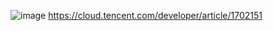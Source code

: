 ![image](https://github.com/Lincoln-dac/kubernetes-linux/blob/master/ceph/pic.png)
https://cloud.tencent.com/developer/article/1702151
